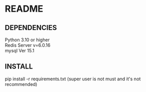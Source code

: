 # README
## DEPENDENCIES
Python 3.10 or higher </br >
Redis Server v=6.0.16 </br >
mysql  Ver 15.1 </br >

## INSTALL
pip install -r requirements.txt (super user is not must and it's not recommended)
